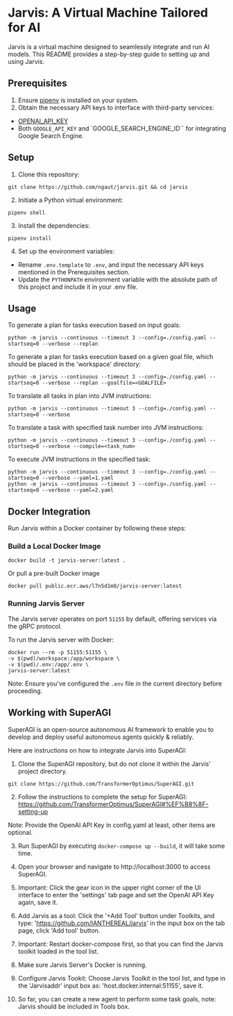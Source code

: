 # Jarvis: A Virtual Machine Tailored for AI

Jarvis is a virtual machine designed to seamlessly integrate and run AI models. This README provides a step-by-step guide to setting up and using Jarvis.

## Prerequisites

1. Ensure [pipenv](https://pypi.org/project/pipenv/) is installed on your system.
2. Obtain the necessary API keys to interface with third-party services:
- [OPENAI_API_KEY](https://platform.openai.com/account/api-keys)
- Both `GOOGLE_API_KEY` and `GOOGLE_SEARCH_ENGINE_ID`` for integrating Google Search Engine.

## Setup

1. Clone this repository:
```
git clone https://github.com/ngaut/jarvis.git && cd jarvis
```

2. Initiate a Python virtual environment:
```
pipenv shell
```

3. Install the dependencies:
```
pipenv install
```

4. Set up the environment variables:
- Rename `.env.template` to `.env`, and input the necessary API keys mentioned in the Prerequisites section.
- Update the `PYTHONPATH` environment variable with the absolute path of this project and include it in your .env file.


## Usage

To generate a plan for tasks execution based on input goals:

```
python -m jarvis --continuous --timeout 3 --config=./config.yaml --startseq=0 --verbose --replan
```

To generate a plan for tasks execution based on a given goal file, which should be placed in the 'workspace' directory:

```
python -m jarvis --continuous --timeout 3 --config=./config.yaml --startseq=0 --verbose --replan --goalfile=<GOALFILE>
```

To translate all tasks in plan into JVM instructions:

```
python -m jarvis --continuous --timeout 3 --config=./config.yaml --startseq=0 --verbose
```

To translate a task with specified task number into JVM instructions:

```
python -m jarvis --continuous --timeout 3 --config=./config.yaml --startseq=0 --verbose --compile=<task_num>
```

To execute JVM instructions in the specified task:

```
python -m jarvis --continuous --timeout 3 --config=./config.yaml --startseq=0 --verbose --yaml=1.yaml
python -m jarvis --continuous --timeout 3 --config=./config.yaml --startseq=0 --verbose --yaml=2.yaml
```

## Docker Integration

Run Jarvis within a Docker container by following these steps:

### Build a Local Docker Image

```
docker build -t jarvis-server:latest .
```

Or pull a pre-built Docker image

```
docker pull public.ecr.aws/l7n5d1m0/jarvis-server:latest
```

### Running Jarvis Server

The Jarvis server operates on port `51155` by default, offering services via the gRPC protocol.

To run the Jarvis server with Docker:

```
docker run --rm -p 51155:51155 \
-v $(pwd)/workspace:/app/workspace \
-v $(pwd)/.env:/app/.env \
jarvis-server:latest
```

Note: Ensure you've configured the `.env` file in the current directory before proceeding.

## Working with SuperAGI

SuperAGI is an open-source autonomous AI framework to enable you to develop and deploy
useful autonomous agents quickly & reliably.

Here are instructions on how to integrate Jarvis into SuperAGI:

1. Clone the SuperAGI repository, but do not clone it within the Jarvis' project directory.

```
git clone https://github.com/TransformerOptimus/SuperAGI.git
```

2. Follow the instructions to complete the setup for SuperAGI:
https://github.com/TransformerOptimus/SuperAGI#%EF%B8%8F-setting-up

Note: Provide the OpenAI API Key in config.yaml at least, other items are optional.

3. Run SuperAGI by executing `docker-compose up --build`, it will take some time.

4. Open your browser and navigate to http://localhost:3000 to access SuperAGI.

5. Important: Click the gear icon in the upper right corner of the UI interface to enter the 'settings' tab page and set the OpenAI API Key again, save it.

6. Add Jarvis as a tool: Click the '+Add Tool' button under Toolkits, and type: 'https://github.com/IANTHEREAL/jarvis' in the input box on the tab page, click 'Add tool' button.

7. Important: Restart docker-compose first, so that you can find the Jarvis toolkit loaded in the tool list.

8. Make sure Jarvis Server's Docker is running.

9. Configure Jarvis Tookit: Choose Jarvis Toolkit in the tool list, and type in the 'Jarvisaddr' input box as: 'host.docker.internal:51155', save it.

10. So far, you can create a new agent to perform some task goals, note: Jarvis should be included in Tools box.
